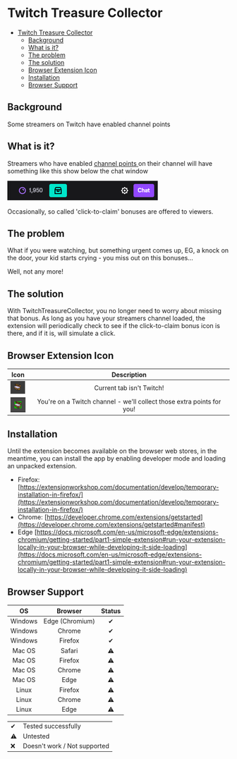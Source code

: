 #  Twitch Treasure Collector

- [Twitch Treasure Collector](#twitch-treasure-collector)
  - [Background](#background)
  - [What is it?](#what-is-it)
  - [The problem](#the-problem)
  - [The solution](#the-solution)
  - [Browser Extension Icon](#browser-extension-icon)
  - [Installation](#installation)
  - [Browser Support](#browser-support)
## Background

Some streamers on Twitch have enabled channel points 

## What is it?

Streamers who have enabled [channel points ](https://help.twitch.tv/s/article/channel-points-guide?language=en_US) on their channel will have something like this show below the chat window

![bonusIcon.png](bonusIcon.png)

Occasionally, so called 'click-to-claim' bonuses are offered to viewers. 

## The problem

What if you were watching, but something urgent comes up, EG, a knock on the door, your kid starts crying - you miss out on this bonuses... 

Well, not any more! 

## The solution

With TwitchTreasureCollector, you no longer need to worry about missing that bonus. As long as you have your streamers channel loaded, the extension will periodically check to see if the click-to-claim bonus icon is there, and if it is, will simulate a click.

## Browser Extension Icon

|Icon|Description|
|:-:|:-:|
|![InactiveIcon](inactive.png)|Current tab isn't Twitch!|
|![ActiveIcon](activeIcon.png)|You're on a Twitch channel - we'll collect those extra points for you!|

## Installation

Until the extension becomes available on the browser web stores, in the meantime, you can install the app by enabling developer mode and loading an unpacked extension.

- Firefox: [https://extensionworkshop.com/documentation/develop/temporary-installation-in-firefox/](https://extensionworkshop.com/documentation/develop/temporary-installation-in-firefox/)
- Chrome: [https://developer.chrome.com/extensions/getstarted](https://developer.chrome.com/extensions/getstarted#manifest)
- Edge [https://docs.microsoft.com/en-us/microsoft-edge/extensions-chromium/getting-started/part1-simple-extension#run-your-extension-locally-in-your-browser-while-developing-it-side-loading](https://docs.microsoft.com/en-us/microsoft-edge/extensions-chromium/getting-started/part1-simple-extension#run-your-extension-locally-in-your-browser-while-developing-it-side-loading)
  
## Browser Support

|OS|Browser|Status|
|:-:|:-:|:-:|
|Windows|Edge (Chromium) | ✔ |
|Windows| Chrome | ✔ |
|Windows| Firefox | ✔ |
|Mac OS| Safari | ⚠ |
|Mac OS| Firefox | ⚠ |
|Mac OS| Chrome | ⚠ |
|Mac OS| Edge | ⚠ |
|Linux| Firefox | ⚠ |
|Linux| Chrome | ⚠ |
|Linux| Edge | ⚠ |

| | |
|:-|:-|
|✔|Tested successfully|
|⚠|Untested|
|❌|Doesn't work / Not supported|
